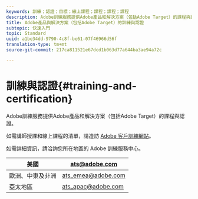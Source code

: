 ```yaml
---
keywords: 訓練；認證；目標；線上課程；課程；課程；課程
description: Adobe訓練服務提供Adobe產品和解決方案（包括Adobe Target）的課程與認證。
title: Adobe產品與解決方案（包括Adobe Target）的訓練與認證
subtopic: 快速入門
topic: Standard
uuid: a1be34dd-9790-4c8f-be61-07f46966d56f
translation-type: tm+mt
source-git-commit: 217ca811521e67dcd1b063d77a644ba3ae94a72c

---
```



# 訓練與認證{#training-and-certification}

Adobe訓練服務提供Adobe產品和解決方案（包括Adobe Target）的課程與認證。

如需講師授課和線上課程的清單，請造訪 [Adobe 客戶訓練網站](https://training.adobe.com/training/courses.html#solution=adobeTarget)。

如需詳細資訊，請洽詢您所在地區的 Adobe 訓練服務中心。

| 美國 | [ats@adobe.com](mailto:ats@adobe.com) |
|---|---|
| 歐洲、中東及非洲 | [ats_emea@adobe.com](mailto:ats_emea@adobe.com) |
| 亞太地區 | [ats_apac@adobe.com](mailto:ats_apac@adobe.com) |

